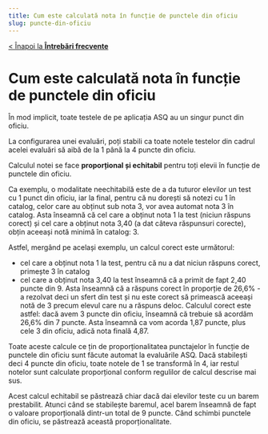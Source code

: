 ```yaml
---
title: Cum este calculată nota în funcție de punctele din oficiu
slug: puncte-din-oficiu
---
```

[< Înapoi la **Întrebări frecvente**](/intrebari-frecvente/)

# Cum este calculată nota în funcție de punctele din oficiu

În mod implicit, toate testele de pe aplicația ASQ au un singur punct din oficiu.

La configurarea unei evaluări, poți stabili ca toate notele testelor din cadrul acelei evaluări să aibă de la 1 până la 4 puncte din oficiu.

Calculul notei se face **proporțional și echitabil** pentru toți elevii în funcție de punctele din oficiu.

Ca exemplu, o modalitate neechitabilă este de a da tuturor elevilor un test cu 1 punct din oficiu, iar la final, pentru că nu dorești să notezi cu 1 în catalog, celor care au obținut
sub nota 3, vor avea automat nota 3 în catalog. Asta înseamnă că cel care a obținut nota 1 la test (niciun răspuns corect) și cel care a obținut nota 3,40 (a dat câteva răspunsuri corecte), obțin aceeași notă minimă în catalog: 3.

Astfel, mergând pe același exemplu, un calcul corect este următorul:
- cel care a obținut nota 1 la test, pentru că nu a dat niciun răspuns corect, primește 3 în catalog
- cel care a obținut nota 3,40 la test înseamnă că a primit de fapt 2,40 puncte din 9. Asta înseamnă că a răspuns corect în proporție de 26,6% - a rezolvat deci un sfert din test și nu este corect să primească aceeași notă de 3 precum elevul care nu a răspuns deloc. Calculul corect este astfel: dacă avem 3 puncte din oficiu, înseamnă că trebuie să acordăm 26,6% din 7 puncte. Asta înseamnă ca vom acorda 1,87 puncte, plus cele 3 din oficiu, adică nota finală 4,87.

Toate aceste calcule ce țin de proporționalitatea punctajelor în funcție de punctele din oficiu sunt făcute automat la evaluările ASQ. Dacă stabilești deci 4 puncte din oficiu, toate notele de 1 se transformă în 4, iar restul notelor sunt calculate proporțional conform regulilor de calcul descrise mai sus.

Acest calcul echitabil se păstrează chiar dacă dai elevilor teste cu un barem prestabilit. Atunci când se stabilește baremul, acel barem înseamnă de fapt o valoare proporțională dintr-un total de 9 puncte. Când schimbi punctele din oficiu, se păstrează această proporționalitate.
